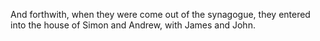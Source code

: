 And forthwith, when they were come out of the synagogue, they entered into the house of Simon and Andrew, with James and John.
